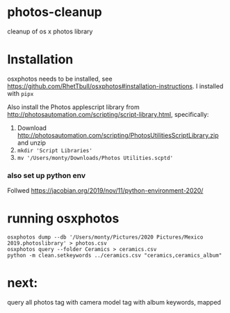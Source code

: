 # photos-cleanup
cleanup of os x photos library

# Installation

osxphotos needs to be installed, see https://github.com/RhetTbull/osxphotos#installation-instructions. I installed with `pipx`

Also install the Photos applescript library from http://photosautomation.com/scripting/script-library.html, specifically:

1. Download http://photosautomation.com/scripting/PhotosUtilitiesScriptLibrary.zip and unzip
2. `mkdir 'Script Libraries'`
3. `mv '/Users/monty/Downloads/Photos Utilities.scptd'`

### also set up python env
Follwed https://jacobian.org/2019/nov/11/python-environment-2020/


# running osxphotos 
```
osxphotos dump --db '/Users/monty/Pictures/2020 Pictures/Mexico 2019.photoslibrary' > photos.csv
osxphotos query --folder Ceramics > ceramics.csv
python -m clean.setkeywords ../ceramics.csv "ceramics,ceramics_album"
```

# next:

query all photos
tag with camera model
tag with album keywords, mapped
